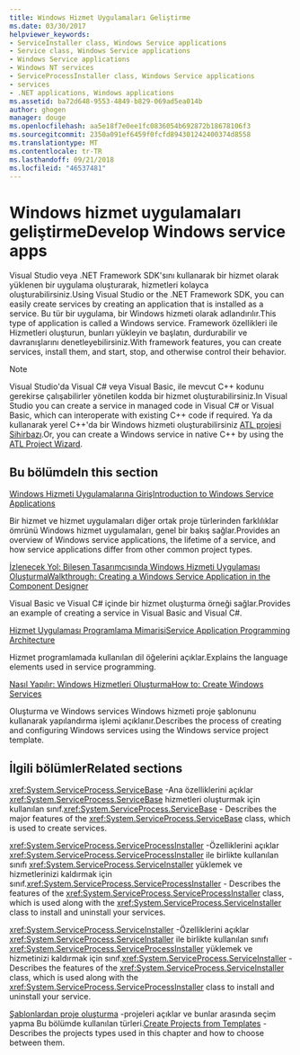 ```yaml
---
title: Windows Hizmet Uygulamaları Geliştirme
ms.date: 03/30/2017
helpviewer_keywords:
- ServiceInstaller class, Windows Service applications
- Service class, Windows Service applications
- Windows Service applications
- Windows NT services
- ServiceProcessInstaller class, Windows Service applications
- services
- .NET applications, Windows applications
ms.assetid: ba72d648-9553-4849-b829-069ad5ea014b
author: ghogen
manager: douge
ms.openlocfilehash: aa5e18f7e0ee1fc0836054b692872b18678106f3
ms.sourcegitcommit: 2350a091ef6459f0fcfd894301242400374d8558
ms.translationtype: MT
ms.contentlocale: tr-TR
ms.lasthandoff: 09/21/2018
ms.locfileid: "46537481"
---
```

# <a name="develop-windows-service-apps"></a><span data-ttu-id="bf6dd-102">Windows hizmet uygulamaları geliştirme</span><span class="sxs-lookup"><span data-stu-id="bf6dd-102">Develop Windows service apps</span></span>

<span data-ttu-id="bf6dd-103">Visual Studio veya .NET Framework SDK'sını kullanarak bir hizmet olarak yüklenen bir uygulama oluşturarak, hizmetleri kolayca oluşturabilirsiniz.</span><span class="sxs-lookup"><span data-stu-id="bf6dd-103">Using Visual Studio or the .NET Framework SDK, you can easily create services by creating an application that is installed as a service.</span></span> <span data-ttu-id="bf6dd-104">Bu tür bir uygulama, bir Windows hizmeti olarak adlandırılır.</span><span class="sxs-lookup"><span data-stu-id="bf6dd-104">This type of application is called a Windows service.</span></span> <span data-ttu-id="bf6dd-105">Framework özellikleri ile Hizmetleri oluşturun, bunları yükleyin ve başlatın, durdurabilir ve davranışlarını denetleyebilirsiniz.</span><span class="sxs-lookup"><span data-stu-id="bf6dd-105">With framework features, you can create services, install them, and start, stop, and otherwise control their behavior.</span></span>

> [!NOTE]
> <span data-ttu-id="bf6dd-106">Visual Studio'da Visual C# veya Visual Basic, ile mevcut C++ kodunu gerekirse çalışabilirler yönetilen kodda bir hizmet oluşturabilirsiniz.</span><span class="sxs-lookup"><span data-stu-id="bf6dd-106">In Visual Studio you can create a service in managed code in Visual C# or Visual Basic, which can interoperate with existing C++ code if required.</span></span> <span data-ttu-id="bf6dd-107">Ya da kullanarak yerel C++'da bir Windows hizmeti oluşturabilirsiniz [ATL projesi Sihirbazı](/cpp/atl/reference/atl-project-wizard).</span><span class="sxs-lookup"><span data-stu-id="bf6dd-107">Or, you can create a Windows service in native C++ by using the [ATL Project Wizard](/cpp/atl/reference/atl-project-wizard).</span></span>

## <a name="in-this-section"></a><span data-ttu-id="bf6dd-108">Bu bölümde</span><span class="sxs-lookup"><span data-stu-id="bf6dd-108">In this section</span></span>

[<span data-ttu-id="bf6dd-109">Windows Hizmeti Uygulamalarına Giriş</span><span class="sxs-lookup"><span data-stu-id="bf6dd-109">Introduction to Windows Service Applications</span></span>](../../../docs/framework/windows-services/introduction-to-windows-service-applications.md)

<span data-ttu-id="bf6dd-110">Bir hizmet ve hizmet uygulamaları diğer ortak proje türlerinden farklılıklar ömrünü Windows hizmet uygulamaları, genel bir bakış sağlar.</span><span class="sxs-lookup"><span data-stu-id="bf6dd-110">Provides an overview of Windows service applications, the lifetime of a service, and how service applications differ from other common project types.</span></span>

[<span data-ttu-id="bf6dd-111">İzlenecek Yol: Bileşen Tasarımcısında Windows Hizmeti Uygulaması Oluşturma</span><span class="sxs-lookup"><span data-stu-id="bf6dd-111">Walkthrough: Creating a Windows Service Application in the Component Designer</span></span>](../../../docs/framework/windows-services/walkthrough-creating-a-windows-service-application-in-the-component-designer.md)

<span data-ttu-id="bf6dd-112">Visual Basic ve Visual C# içinde bir hizmet oluşturma örneği sağlar.</span><span class="sxs-lookup"><span data-stu-id="bf6dd-112">Provides an example of creating a service in Visual Basic and Visual C#.</span></span>

[<span data-ttu-id="bf6dd-113">Hizmet Uygulaması Programlama Mimarisi</span><span class="sxs-lookup"><span data-stu-id="bf6dd-113">Service Application Programming Architecture</span></span>](../../../docs/framework/windows-services/service-application-programming-architecture.md)

<span data-ttu-id="bf6dd-114">Hizmet programlamada kullanılan dil öğelerini açıklar.</span><span class="sxs-lookup"><span data-stu-id="bf6dd-114">Explains the language elements used in service programming.</span></span>

[<span data-ttu-id="bf6dd-115">Nasıl Yapılır: Windows Hizmetleri Oluşturma</span><span class="sxs-lookup"><span data-stu-id="bf6dd-115">How to: Create Windows Services</span></span>](../../../docs/framework/windows-services/how-to-create-windows-services.md)

<span data-ttu-id="bf6dd-116">Oluşturma ve Windows services Windows hizmeti proje şablonunu kullanarak yapılandırma işlemi açıklanır.</span><span class="sxs-lookup"><span data-stu-id="bf6dd-116">Describes the process of creating and configuring Windows services using the Windows service project template.</span></span>

## <a name="related-sections"></a><span data-ttu-id="bf6dd-117">İlgili bölümler</span><span class="sxs-lookup"><span data-stu-id="bf6dd-117">Related sections</span></span>

<span data-ttu-id="bf6dd-118"><xref:System.ServiceProcess.ServiceBase> -Ana özelliklerini açıklar <xref:System.ServiceProcess.ServiceBase> hizmetleri oluşturmak için kullanılan sınıf.</span><span class="sxs-lookup"><span data-stu-id="bf6dd-118"><xref:System.ServiceProcess.ServiceBase> - Describes the major features of the <xref:System.ServiceProcess.ServiceBase> class, which is used to create services.</span></span>

<span data-ttu-id="bf6dd-119"><xref:System.ServiceProcess.ServiceProcessInstaller> -Özelliklerini açıklar <xref:System.ServiceProcess.ServiceProcessInstaller> ile birlikte kullanılan sınıfı <xref:System.ServiceProcess.ServiceInstaller> yüklemek ve hizmetlerinizi kaldırmak için sınıf.</span><span class="sxs-lookup"><span data-stu-id="bf6dd-119"><xref:System.ServiceProcess.ServiceProcessInstaller> - Describes the features of the <xref:System.ServiceProcess.ServiceProcessInstaller> class, which is used along with the <xref:System.ServiceProcess.ServiceInstaller> class to install and uninstall your services.</span></span>

<span data-ttu-id="bf6dd-120"><xref:System.ServiceProcess.ServiceInstaller> -Özelliklerini açıklar <xref:System.ServiceProcess.ServiceInstaller> ile birlikte kullanılan sınıfı <xref:System.ServiceProcess.ServiceProcessInstaller> yüklemek ve hizmetinizi kaldırmak için sınıf.</span><span class="sxs-lookup"><span data-stu-id="bf6dd-120"><xref:System.ServiceProcess.ServiceInstaller> - Describes the features of the <xref:System.ServiceProcess.ServiceInstaller> class, which is used along with the <xref:System.ServiceProcess.ServiceProcessInstaller> class to install and uninstall your service.</span></span>

<span data-ttu-id="bf6dd-121">[Şablonlardan proje oluşturma](https://msdn.microsoft.com/library/7c36d86a-6b79-4480-8228-0f925f1204b2) -projeleri açıklar ve bunlar arasında seçim yapma Bu bölümde kullanılan türleri.</span><span class="sxs-lookup"><span data-stu-id="bf6dd-121">[Create Projects from Templates](https://msdn.microsoft.com/library/7c36d86a-6b79-4480-8228-0f925f1204b2) -  Describes the projects types used in this chapter and how to choose between them.</span></span>

